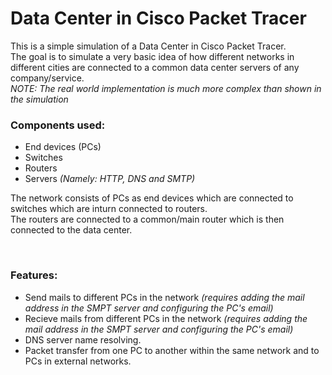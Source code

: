 # Data Center in Cisco Packet Tracer

This is a simple simulation of a Data Center in Cisco Packet Tracer. <br>
The goal is to simulate a very basic idea of how different networks in different cities are connected to a common data center servers of any company/service. <br>
*NOTE: The real world implementation is much more complex than shown in the simulation*

### Components used:
- End devices (PCs)
- Switches
- Routers
- Servers *(Namely: HTTP, DNS and SMTP)*


The network consists of PCs as end devices which are connected to switches which are inturn connected to routers. <br>
The routers are connected to a common/main router which is then connected to the data center.

<br>

### Features:
- Send mails to different PCs in the network *(requires adding the mail address in the SMPT server and configuring the PC's email)*
- Recieve mails from different PCs in the network *(requires adding the mail address in the SMPT server and configuring the PC's email)*
- DNS server name resolving.
- Packet transfer from one PC to another within the same network and to PCs in external networks.

